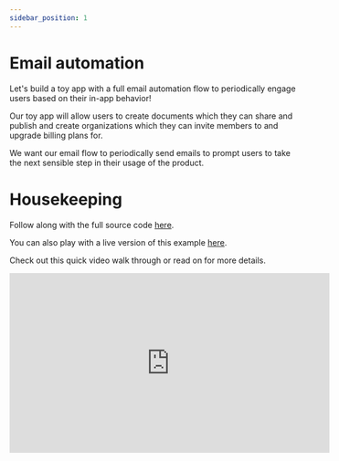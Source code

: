 ```yaml
---
sidebar_position: 1
---
```


# Email automation

Let's build a toy app with a full email automation flow to periodically engage users based on their in-app behavior!

Our toy app will allow users to create documents which they can share and publish and create organizations
which they can invite members to and upgrade billing plans for.

We want our email flow to periodically send emails to prompt users to take the next sensible step in their usage
of the product.

# Housekeeping

Follow along with the full source code [here](https://github.com/statebacked/examples/tree/main/email-automation).

You can also play with a live version of this example [here](https://examples-state-backed.vercel.app/).

Check out this quick video walk through or read on for more details.

<iframe
    width="560"
    height="315"
    src="https://www.youtube.com/embed/F_uazfnwr-A"
    title="State Backed email automation example"
    frameborder="0"
    allow="accelerometer; autoplay; clipboard-write; encrypted-media; gyroscope; picture-in-picture; web-share" allowfullscreen />

# Why is this hard?

Email automation is difficult because it combines two very different and uniquely challenging paradigms:
1. Event-based, reactive systems to keep track of user state
2. Workflow-oriented systems with long-running, durable timers to reliably execute tasks on a schedule

Typically, you would need to build and scale two completely separate systems to accomodate the very different
engineering realities of these two different paradigms.
Long-running timers are notoriously difficult to manage *reliably* at scale and propogating state updates
from the reactive- to workflow-oriented aspects of the system needs to be carefully coordinated.

Finally, the typical conception of the workflow-oriented part of the system would be to think about
sending emails *in bulk*. This introduces a whole new set of parital failure scenarios to think about,
guard against, and mitigate.

# The approach with State Backed

With State Backed, instead of thinking about a big system that manages state and emails for every user,
you just think about your business logic for a single user, represent it in a state machine that's visualizable,
simulatable, and testable, deploy the machine to State Backed, and then launch an instance for every user.
These independent instances manage their own state. Your code doesn't need to consider persistence or consistency
because the platform ensures event processing order and durability.

# Let's get into the implementation

## Let's start with the backend.

Remember, our backend needs to receive events whenever users perform some action to update their state and needs
some workflow to periodically send out emails based on that state.

### First, let's visually build out our business logic

We'll use the [Stately Editor](https://stately.ai) to build our business logic but you could also build your logic
as an XState machine directly in code/text.

<iframe
    width="100%"
    height="750px"
    src="https://stately.ai/registry/editor/embed/5bd62779-2f23-4d90-bdce-fac723fa13f8?machineId=0281361a-9034-4334-82aa-cbf9cc185b54" />

Here, we have two important, parallel container states: `userState` for maintaining the user state and `emailSender` for
sending emails on a schedule.

We make these parallel states so that both can execute concurrently.

#### Let's look at `userState` first.

`userState` is itself a parallel state because there are multiple, orthogonal concerns that we want to track
for each user.

We have a state to track the actions they've taken related to documents and, within that, states to track
sharing and publishing documents.

We also have a state to track the actions users have taken related to organizations and, within that, states
to track invitations and plan status.

While we often focus on the states once a machine is built, what we really care about while building a
machine--especially a reactive flow--is the events.
The events define our features--the set of things that users can **do** in our app.

Then, we can create states to define two things:
1. *When* are users allowed to do each of those things
2. *What* should happen when a user does one of those things

In this case, the structure of our states ensures that, for example, once a user has shared any document,
we never get confused by future documents being created and send an email that makes us look silly.

#### Now, let's take a look at `emailSender`

We have a simple workflow defined with `after` events, which schedule the sending of the next email
after each successful email send.
That's all that's required to set up long-running, multi-day timers that will reliably deliver events
to your machine instances.

The logic in our [sendEmail](https://github.com/statebacked/examples/blob/main/email-automation/statebacked/src/machines/email-automation.ts#L540)
service, which is invoked by each email sending state inspects the current user state and
chooses the correct email to send based on what the user has actually done in the app.

### Then, we'll copy the code 

The code in our [`email-automation.ts`](https://github.com/statebacked/examples/blob/main/email-automation/statebacked/src/machines/email-automation.ts)
file is exported directly from the Stately registry and pasted into the file.
All we added was implementations for our services.

### We'll define two simple authorization functions

You can see the `allowRead` and `allowWrite` functions that we defined [here](https://github.com/statebacked/examples/blob/main/email-automation/statebacked/src/index.ts#L11).

Basically, we ensure that users can read state only from their own instances and
that users can send events only to their own instances.
We also ensure that instances are created with the email that belongs to the user
who created them.

### We're now done with our backend

No need to evaluate database consistency guarantees and scaling properties, no need to evaluate event buses
and run tests to determine the latency various event processing mechanisms incur in propagating state
updates to our email sending system.

Write your business logic. Visually. Understandably. Everything else just works.

### Types

We do like our types :) so we'll generate types for our state machine and use them later in our frontend.

To generate types, just run `npm run typegen` in the example.
This is just running `xstate typegen ./src/machines/*.ts` internally to generate typegen files for each
state machine like [this](https://github.com/statebacked/examples/blob/main/email-automation/statebacked/src/machines/email-automation.typegen.ts).

## Now, let's check out the UI

Our UI is a NextJS app that uses Supabase for authentication and creates and sends events to instances
of the State Backed machine we just defined.

### Token generation

Our machine needs to ensure that users can only modify their own state.
To do that, we create a JWT, signed by a key that we generate using the State Backed CLI (`smply keys create`).

[Here](https://github.com/statebacked/examples/blob/main/email-automation/ui/app/statebacked-token/route.ts)
is a simple API route that returns a State Backed token (using the [@statebacked/token](https://npmjs.com/package/@statebacked/token)
library) based on the logged-in user's Supabase token. We include the user's ID (`sub`) and email
so that we can use them to authorize requests to our machine instances.

### Creating or retrieving a machine instance

We create a strongly-typed React [hook](https://github.com/statebacked/examples/blob/main/email-automation/ui/components/hooks/useStateBackedMachineInstance.ts)
to wrap up the creation or retrieval of our instances (using [`stateBackedClient.machineInstances.getorCreate`](https://statebacked.github.io/client-js/classes/StateBackedClient.html#machineInstances))
and the type-safe sending of events (using [`stateBackedClient.machineInstances.sendEvent`](https://statebacked.github.io/client-js/classes/StateBackedClient.html#machineInstances)).

### Rendering UI based on machine instance state

[SampleApp.tsx](https://github.com/statebacked/examples/blob/main/email-automation/ui/components/SampleApp.tsx) demonstrates rendering UI
in React based on the state of our instance and sending events in response to user interactions.

# We're done!

That's the whole app.

Our backend *entirely* consists of business logic. We haven't introduced any accidental complexity
or infrastructure concerns.

Normally, we would have had to set up datastores, think through consistency and latency
guarantees, and implement durable timers.

Here, we just wrote the logic that our users actually care about.
